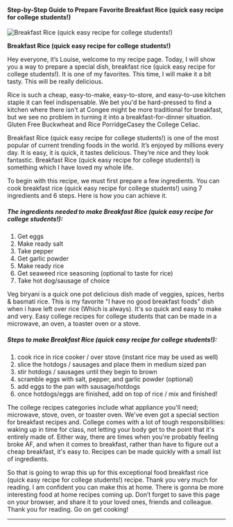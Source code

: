             

#### Step-by-Step Guide to Prepare Favorite Breakfast Rice (quick easy recipe for college students!)

![Breakfast Rice (quick easy recipe for college students!)](https://img-global.cpcdn.com/recipes/5554557757161472/751x532cq70/breakfast-rice-quick-easy-recipe-for-college-students-recipe-main-photo.jpg)

**Breakfast Rice (quick easy recipe for college students!)**

Hey everyone, it’s Louise, welcome to my recipe page. Today, I will show you a way to prepare a special dish, breakfast rice (quick easy recipe for college students!). It is one of my favorites. This time, I will make it a bit tasty. This will be really delicious.

Rice is such a cheap, easy-to-make, easy-to-store, and easy-to-use kitchen staple it can feel indispensable. We bet you'd be hard-pressed to find a kitchen where there isn't at Congee might be more traditional for breakfast, but we see no problem in turning it into a breakfast-for-dinner situation. Gluten Free Buckwheat and Rice PorridgeCasey the College Celiac.

Breakfast Rice (quick easy recipe for college students!) is one of the most popular of current trending foods in the world. It’s enjoyed by millions every day. It is easy, it is quick, it tastes delicious. They’re nice and they look fantastic. Breakfast Rice (quick easy recipe for college students!) is something which I have loved my whole life.

To begin with this recipe, we must first prepare a few ingredients. You can cook breakfast rice (quick easy recipe for college students!) using 7 ingredients and 6 steps. Here is how you can achieve it.

##### The ingredients needed to make Breakfast Rice (quick easy recipe for college students!):

1.  Get eggs
2.  Make ready salt
3.  Take pepper
4.  Get garlic powder
5.  Make ready rice
6.  Get seaweed rice seasoning (optional to taste for rice)
7.  Take hot dog/sausage of choice

Veg biryani is a quick one pot delicious dish made of veggies, spices, herbs & basmati rice. This is my favorite "I have no good breakfast foods" dish when i have left over rice (Which is always). It's so quick and easy to make and very. Easy college recipes for college students that can be made in a microwave, an oven, a toaster oven or a stove.

##### Steps to make Breakfast Rice (quick easy recipe for college students!):

1.  cook rice in rice cooker / over stove (instant rice may be used as well)
2.  slice the hotdogs / sausages and place them in medium sized pan
3.  stir hotdogs / sausages until they begin to brown
4.  scramble eggs with salt, pepper, and garlic powder (optional)
5.  add eggs to the pan with sausage/hotdogs
6.  once hotdogs/eggs are finished, add on top of rice / mix and finished!

The college recipes categories include what appliance you'll need; microwave, stove, oven, or toaster oven. We've even got a special section for breakfast recipes and. College comes with a lot of tough responsibilities: waking up in time for class, not letting your body get to the point that it's entirely made of. Either way, there are times when you're probably feeling broke AF, and when it comes to breakfast, rather than have to figure out a cheap breakfast, it's easy to. Recipes can be made quickly with a small list of ingredients.

So that is going to wrap this up for this exceptional food breakfast rice (quick easy recipe for college students!) recipe. Thank you very much for reading. I am confident you can make this at home. There is gonna be more interesting food at home recipes coming up. Don’t forget to save this page on your browser, and share it to your loved ones, friends and colleague. Thank you for reading. Go on get cooking!

* * *